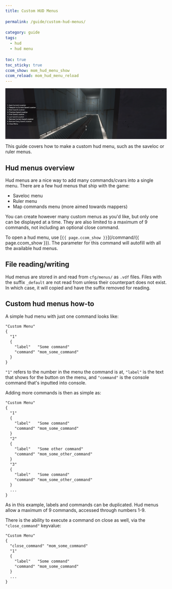 ```yaml
---
title: Custom HUD Menus

permalink: /guide/custom-hud-menus/

category: guide
tags:
  - hud
  - hud menu

toc: true
toc_sticky: true
ccom_show: mom_hud_menu_show
ccom_reload: mom_hud_menu_reload
---
```


<img src="/assets/images/custom-hud-menus_guide/custom-hud-menus-header.png" alt="Hud Menu" style="display: block; margin: auto;">

This guide covers how to make a custom hud menu, such as the saveloc or ruler menus.

## Hud menus overview
Hud menus are a nice way to add many commands/cvars into a single menu.
There are a few hud menus that ship with the game:
- Saveloc menu
- Ruler menu
- Map commands menu (more aimed towards mappers)

You can create however many custom menus as you'd like, but only one can be displayed at a time.
They are also limited to a maximum of 9 commands, not including an optional close command.

To open a hud menu, use [`{{ page.ccom_show }}`](/command/{{ page.ccom_show }}).
The parameter for this command will autofill with all the available hud menus.

## File reading/writing
Hud menus are stored in and read from `cfg/menus/` as `.vdf` files.
Files with the suffix `_default` are not read from unless their counterpart does not exist. 
In which case, it will copied and have the suffix removed for reading.

## Custom hud menus how-to
A simple hud menu with just one command looks like:
```
"Custom Menu"
{
  "1"
  {
    "label"   "Some command"
    "command" "mom_some_command"
  }
}
```
`"1"` refers to the number in the menu the command is at, `"label"` is the text that shows for the button on the menu, and `"command"` is the console command that's inputted into console.

Adding more commands is then as simple as:
```
"Custom Menu"
{
  "1"
  {
    "label"   "Some command"
    "command" "mom_some_command"
  }
  "2"
  {
    "label"   "Some other command"
    "command" "mom_some_other_command"
  }
  "3"
  {
    "label"   "Some command"
    "command" "mom_some_other_command"
  }
  ...
}
```
As in this example, labels and commands can be duplicated.
Hud menus allow a maximum of 9 commands, accessed through numbers 1-9.

There is the ability to execute a command on close as well, via the `"close_command"` keyvalue:
```
"Custom Menu"
{
  "close_command" "mom_some_command"
  "1"
  {
    "label"   "Some command"
    "command" "mom_some_command"
  }
  ...
}
```
